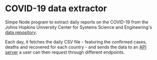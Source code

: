 # COVID-19 data extractor

Simpe Node program to extract daily reports on the COVID-19 from the Johns Hopkins University Center for Systems Science and Engineering's [data repository](https://github.com/CSSEGISandData/COVID-19).

Each day, it fetches the daily CSV file - featuring the confirmed cases, deaths and recovered for each country - and sends the data to an [API server](https://github.com/GregVes/covid-19-api-server) a user can then request through different endpoints.
